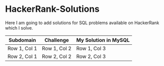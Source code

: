 # HackerRank-Solutions
Here I am going to add solutions for SQL problems available on HackerRank which I solve.

| Subdomain | Challenge | My Solution in MySQL |
|------------------|------------------|------------------|
| Row 1, Col 1     | Row 1, Col 2     | Row 1, Col 3     |
| Row 2, Col 1     | Row 2, Col 2     | Row 2, Col 3     |
